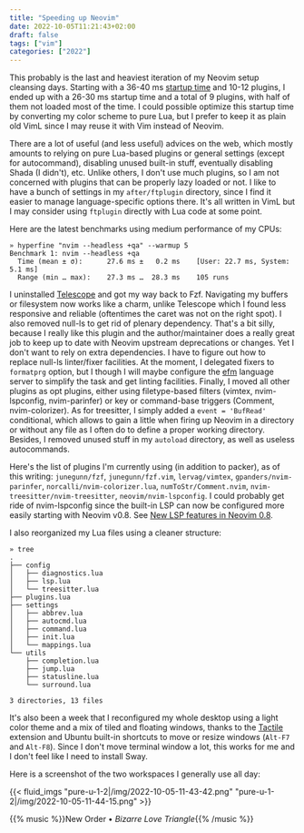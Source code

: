 ```yaml
---
title: "Speeding up Neovim"
date: 2022-10-05T11:21:43+02:00
draft: false
tags: ["vim"]
categories: ["2022"]
---
```


This probably is the last and heaviest iteration of my Neovim setup cleansing days. Starting with a 36-40 ms [startup time] and 10-12 plugins, I ended up with a 26-30 ms startup time and a total of 9 plugins, with half of them not loaded most of the time. I could possible optimize this startup time by converting my color scheme to pure Lua, but I prefer to keep it as plain old VimL since I may reuse it with Vim instead of Neovim.

There are a lot of useful (and less useful) advices on the web, which mostly amounts to relying on pure Lua-based plugins or general settings (except for autocommand), disabling unused built-in stuff, eventually disabling Shada (I didn't), etc. Unlike others, I don't use much plugins, so I am not concerned with plugins that can be properly lazy loaded or not. I like to have a bunch of settings in my `after/ftplugin` directory, since I find it easier to manage language-specific options there. It's all written in VimL but I may consider using `ftplugin` directly with Lua code at some point.

Here are the latest benchmarks using medium performance of my CPUs:

```shell
» hyperfine "nvim --headless +qa" --warmup 5
Benchmark 1: nvim --headless +qa
  Time (mean ± σ):      27.6 ms ±   0.2 ms    [User: 22.7 ms, System: 5.1 ms]
  Range (min … max):    27.3 ms …  28.3 ms    105 runs
```

I uninstalled [Telescope] and got my way back to Fzf. Navigating my buffers or filesystem now works like a charm, unlike Telescope which I found less responsive and reliable (oftentimes the caret was not on the right spot). I also removed null-ls to get rid of plenary dependency. That's a bit silly, because I really like this plugin and the author/maintainer does a really great job to keep up to date with Neovim upstream deprecations or changes. Yet I don't want to rely on extra dependencies. I have to figure out how to replace null-ls linter/fixer facilities. At the moment, I delegated fixers to `formatprg` option, but I though I will maybe configure the [efm] language server to simplify the task and get linting facilities. Finally, I moved all other plugins as opt plugins, either using filetype-based filters (vimtex, nvim-lspconfig, nvim-parinfer) or key or command-base triggers (Comment, nvim-colorizer). As for treesitter, I simply added a `event = 'BufRead'` conditional, which allows to gain a little when firing up Neovim in a directory or without any file as I often do to define a proper working directory. Besides, I removed unused stuff in my `autoload` directory, as well as useless autocommands.

Here's the list of plugins I'm currently using (in addition to packer), as of this writing: `junegunn/fzf`, `junegunn/fzf.vim`, `lervag/vimtex`, `gpanders/nvim-parinfer`, `norcalli/nvim-colorizer.lua`, `numToStr/Comment.nvim`, `nvim-treesitter/nvim-treesitter`, `neovim/nvim-lspconfig`. I could probably get ride of nvim-lspconfig since the built-in LSP can now be configured more easily starting with Neovim v0.8. See [New LSP features in Neovim 0.8].

I also reorganized my Lua files using a cleaner structure:

```shell
» tree
.
├── config
│   ├── diagnostics.lua
│   ├── lsp.lua
│   └── treesitter.lua
├── plugins.lua
├── settings
│   ├── abbrev.lua
│   ├── autocmd.lua
│   ├── command.lua
│   ├── init.lua
│   └── mappings.lua
└── utils
    ├── completion.lua
    ├── jump.lua
    ├── statusline.lua
    └── surround.lua

3 directories, 13 files
```

It's also been a week that I reconfigured my whole desktop using a light color theme and a mix of tiled and floating windows, thanks to the [Tactile] extension and Ubuntu built-in shortcuts to move or resize windows (<code>Alt-F7</code> and <code>Alt-F8</code>). Since I don't move terminal window a lot, this works for me and I don't feel like I need to install Sway.

Here is a screenshot of the two workspaces I generally use all day:

{{< fluid_imgs
"pure-u-1-2|/img/2022-10-05-11-43-42.png"
"pure-u-1-2|/img/2022-10-05-11-44-15.png" >}}

{{% music %}}New Order • _Bizarre Love Triangle_{{% /music %}}

[startup time]: /post/haskell-and-vim/
[New LSP features in Neovim 0.8]: https://zignar.net/2022/10/01/new-lsp-features-in-neovim-08/
[efm]: https://github.com/mattn/efm-langserver
[Tactile]: https://extensions.gnome.org/extension/4548/tactile/
[Telescope]: /post/vim-fuzzy-finder/
